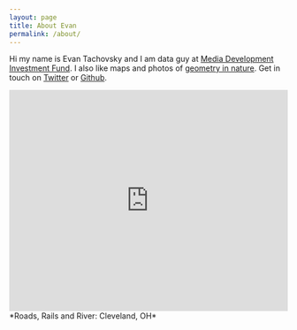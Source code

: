 ```yaml
---
layout: page
title: About Evan
permalink: /about/
---
```


Hi my name is Evan Tachovsky and I am data guy at  <a href = "http://www.mdif.org/" target = "_blank"> Media Development Investment Fund</a>. I also like maps and photos of [geometry in nature](http://etachov.github.io/other/2016/02/20/ice-hike/). Get in touch on [Twitter](https://twitter.com/EvanTachovsky) or [Github](https://github.com/etachov).


<iframe width='100%' height='400px' frameBorder='0' src='https://a.tiles.mapbox.com/v4/thac.kphl967o/attribution.html?access_token=pk.eyJ1IjoidGhhYyIsImEiOiJtOEgxY1c0In0.R0lZZADkH3i5mGKRgpXw0g'></iframe>
*Roads, Rails and River: Cleveland, OH*